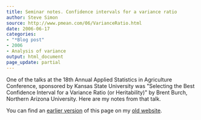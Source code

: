 ```yaml
---
title: Seminar notes. Confidence intervals for a variance ratio
author: Steve Simon
source: http://www.pmean.com/06/VarianceRatio.html
date: 2006-06-17
categories:
- "*Blog post"
- 2006
- Analysis of variance
output: html_document
page_update: partial
---
```


One of the talks at the 18th Annual Applied Statistics in Agriculture Conference, sponsored by Kansas State University was "Selecting the Best Confidence Interval for a Variance Ratio (or Heritability)" by Brent Burch, Northern Arizona University. Here are my notes from that talk.

You can find an [earlier version][sim1] of this page on my [old website][sim2].

[sim1]: http://www.pmean.com/06/VarianceRatio.html
[sim2]: http://www.pmean.com
